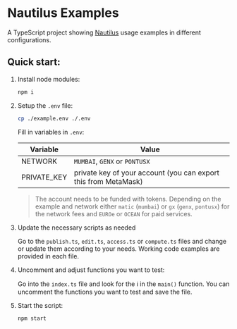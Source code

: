 # Nautilus Examples

A TypeScript project showing [Nautilus](https://github.com/deltaDAO/nautilus) usage examples in different configurations.

## Quick start:

1. Install node modules:
   ```sh
   npm i
   ```
2. Setup the `.env` file:

   ```sh
   cp ./example.env ./.env
   ```

   Fill in variables in `.env`:

   | Variable    | Value                                                           |
   | ----------- | --------------------------------------------------------------- |
   | NETWORK     | `MUMBAI`, `GENX`  or `PONTUSX`                                           |
   | PRIVATE_KEY | private key of your account (you can export this from MetaMask) |

   > The account needs to be funded with tokens. Depending on the example and network either `matic` (`mumbai`) or `gx` (`genx`, `pontusx`) for the network fees and `EUROe` or `OCEAN` for paid services.

3. Update the necessary scripts as needed

   Go to the `publish.ts`, `edit.ts`, `access.ts` or `compute.ts` files and change or update them according to your needs. Working code examples are provided in each file.

3. Uncomment and adjust functions you want to test:

   Go into the `index.ts` file and look for the ℹ️ in the `main()` function. You can uncomment the functions you want to test and save the file.

4. Start the script:

   ```sh
   npm start
   ```
